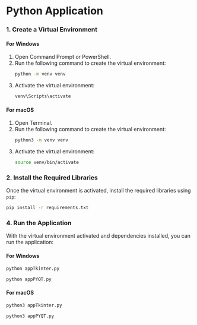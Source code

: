 # Python Application

### 1. Create a Virtual Environment

#### For Windows
1. Open Command Prompt or PowerShell.
2. Run the following command to create the virtual environment:
   ```bash
   python -m venv venv
   ```
3. Activate the virtual environment:
   ```bash
   venv\Scripts\activate
   ```

#### For macOS
1. Open Terminal.
2. Run the following command to create the virtual environment:
   ```bash
   python3 -m venv venv
   ```
3. Activate the virtual environment:
   ```bash
   source venv/bin/activate
   ```

### 2. Install the Required Libraries

Once the virtual environment is activated, install the required libraries using `pip`:
```bash
pip install -r requirements.txt
```

### 4. Run the Application

With the virtual environment activated and dependencies installed, you can run the application:

#### For Windows
```bash
python appTkinter.py
```
```bash
python appPYQT.py
```

#### For macOS
```bash
python3 appTkinter.py
```
```bash
python3 appPYQT.py
```